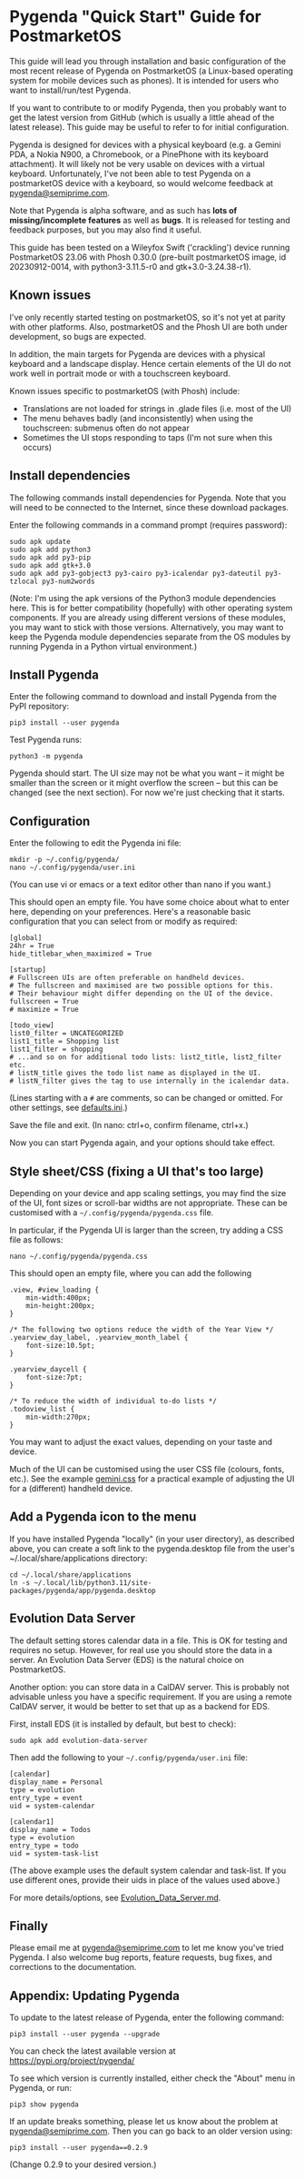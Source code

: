 Pygenda "Quick Start" Guide for PostmarketOS
============================================
This guide will lead you through installation and basic configuration
of the most recent release of Pygenda on PostmarketOS (a Linux-based
operating system for mobile devices such as phones). It is intended
for users who want to install/run/test Pygenda.

If you want to contribute to or modify Pygenda, then you probably want
to get the latest version from GitHub (which is usually a little ahead
of the latest release). This guide may be useful to refer to for
initial configuration.

Pygenda is designed for devices with a physical keyboard (e.g. a Gemini PDA,
a Nokia N900, a Chromebook, or a PinePhone with its keyboard attachment).
It will likely not be very usable on devices with a virtual keyboard.
Unfortunately, I've not been able to test Pygenda on a postmarketOS device
with a keyboard, so would welcome feedback at pygenda@semiprime.com.

Note that Pygenda is alpha software, and as such has **lots of
missing/incomplete features** as well as **bugs**. It is released for
testing and feedback purposes, but you may also find it useful.

This guide has been tested on a Wileyfox Swift ('crackling') device
running PostmarketOS 23.06 with Phosh 0.30.0 (pre-built postmarketOS
image, id 20230912-0014, with python3-3.11.5-r0 and gtk+3.0-3.24.38-r1).

Known issues
------------
I've only recently started testing on postmarketOS, so it's not yet at
parity with other platforms. Also, postmarketOS and the Phosh UI are
both under development, so bugs are expected.

In addition, the main targets for Pygenda are devices with a physical
keyboard and a landscape display. Hence certain elements of the UI do
not work well in portrait mode or with a touchscreen keyboard.

Known issues specific to postmarketOS (with Phosh) include:

* Translations are not loaded for strings in .glade files (i.e. most of the UI)
* The menu behaves badly (and inconsistently) when using the touchscreen: submenus often do not appear
* Sometimes the UI stops responding to taps (I'm not sure when this occurs)

Install dependencies
--------------------
The following commands install dependencies for Pygenda. Note that you
will need to be connected to the Internet, since these download packages.

Enter the following commands in a command prompt (requires password):

    sudo apk update
    sudo apk add python3
    sudo apk add py3-pip
    sudo apk add gtk+3.0
    sudo apk add py3-gobject3 py3-cairo py3-icalendar py3-dateutil py3-tzlocal py3-num2words

(Note: I'm using the apk versions of the Python3 module dependencies here.
This is for better compatibility (hopefully) with other operating system
components. If you are already using different versions of these modules,
you may want to stick with those versions. Alternatively, you may want to
keep the Pygenda module dependencies separate from the OS modules by
running Pygenda in a Python virtual environment.)

Install Pygenda
---------------
Enter the following command to download and install Pygenda from the
PyPI repository:

    pip3 install --user pygenda

Test Pygenda runs:

    python3 -m pygenda

Pygenda should start. The UI size may not be what you want – it might
be smaller than the screen or it might overflow the screen – but this
can be changed (see the next section). For now we're just checking
that it starts.

Configuration
-------------
Enter the following to edit the Pygenda ini file:

    mkdir -p ~/.config/pygenda/
    nano ~/.config/pygenda/user.ini

(You can use vi or emacs or a text editor other than nano if you want.)

This should open an empty file. You have some choice about what to
enter here, depending on your preferences. Here's a reasonable basic
configuration that you can select from or modify as required:

    [global]
    24hr = True
    hide_titlebar_when_maximized = True
    
    [startup]
    # Fullscreen UIs are often preferable on handheld devices.
    # The fullscreen and maximised are two possible options for this.
    # Their behaviour might differ depending on the UI of the device.
    fullscreen = True
    # maximize = True
    
    [todo_view]
    list0_filter = UNCATEGORIZED
    list1_title = Shopping list
    list1_filter = shopping
    # ...and so on for additional todo lists: list2_title, list2_filter etc.
    # listN_title gives the todo list name as displayed in the UI.
    # listN_filter gives the tag to use internally in the icalendar data.

(Lines starting with a `#` are comments, so can be changed or omitted.
For other settings, see [defaults.ini](config-examples/defaults.ini).)

Save the file and exit. (In nano: ctrl+o, confirm filename, ctrl+x.)

Now you can start Pygenda again, and your options should take effect.

Style sheet/CSS (fixing a UI that's too large)
----------------------------------------------
Depending on your device and app scaling settings, you may find the
size of the UI, font sizes or scroll-bar widths are not appropriate.
These can be customised with a `~/.config/pygenda/pygenda.css` file.

In particular, if the Pygenda UI is larger than the screen, try adding
a CSS file as follows:

    nano ~/.config/pygenda/pygenda.css

This should open an empty file, where you can add the following

    .view, #view_loading {
        min-width:400px;
        min-height:200px;
    }
    
    /* The following two options reduce the width of the Year View */
    .yearview_day_label, .yearview_month_label {
        font-size:10.5pt;
    }
    
    .yearview_daycell {
        font-size:7pt;
    }
    
    /* To reduce the width of individual to-do lists */
    .todoview_list {
        min-width:270px;
    }

You may want to adjust the exact values, depending on your taste and
device.

Much of the UI can be customised using the user CSS file (colours, fonts,
etc.). See the example [gemini.css](../pygenda/css/gemini.css) for a
practical example of adjusting the UI for a (different) handheld device.

Add a Pygenda icon to the menu
------------------------------
If you have installed Pygenda "locally" (in your user directory), as
described above, you can create a soft link to the pygenda.desktop file
from the user's ~/.local/share/applications directory:

    cd ~/.local/share/applications
    ln -s ~/.local/lib/python3.11/site-packages/pygenda/app/pygenda.desktop

Evolution Data Server
---------------------
The default setting stores calendar data in a file. This is OK for
testing and requires no setup. However, for real use you should store
the data in a server. An Evolution Data Server (EDS) is the natural
choice on PostmarketOS.

Another option: you can store data in a CalDAV server. This is probably
not advisable unless you have a specific requirement. If you are using
a remote CalDAV server, it would be better to set that up as a backend
for EDS.

First, install EDS (it is installed by default, but best to check):

    sudo apk add evolution-data-server

Then add the following to your `~/.config/pygenda/user.ini` file:

    [calendar]
    display_name = Personal
    type = evolution
    entry_type = event
    uid = system-calendar
    
    [calendar1]
    display_name = Todos
    type = evolution
    entry_type = todo
    uid = system-task-list

(The above example uses the default system calendar and task-list.
If you use different ones, provide their uids in place of the values
used above.)

For more details/options, see [Evolution_Data_Server.md](Evolution_Data_Server.md).

Finally
-------
Please email me at pygenda@semiprime.com to let me know you've tried
Pygenda. I also welcome bug reports, feature requests, bug fixes, and
corrections to the documentation.

Appendix: Updating Pygenda
--------------------------
To update to the latest release of Pygenda, enter the following command:

    pip3 install --user pygenda --upgrade

You can check the latest available version at https://pypi.org/project/pygenda/

To see which version is currently installed, either check the "About"
menu in Pygenda, or run:

    pip3 show pygenda

If an update breaks something, please let us know about the problem at
pygenda@semiprime.com. Then you can go back to an older version using:

    pip3 install --user pygenda==0.2.9

(Change 0.2.9 to your desired version.)
